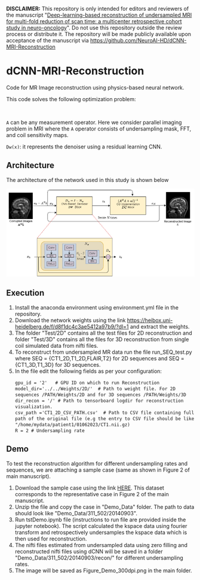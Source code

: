 **DISCLAIMER:** This repository is only intended for editors and reviewers of the manuscript "<ins>Deep-learning-based reconstruction of undersampled MRI for multi-fold reduction of scan time: a multicenter retrospective cohort study in neuro-oncology</ins>". Do not use this repository outside the review process or distribute it. The repository will be made publicly available upon acceptance of the manuscript via https://github.com/NeuroAI-HD/dCNN-MRI-Reconstruction

# dCNN-MRI-Reconstruction
Code for MR Image reconstruction using physics-based neural network.


This code solves the following optimization problem:

<p align="center">
  <img src="https://latex.codecogs.com/png.latex?%5Cinline%20%5Cdpi%7B200%7D%20%5Csmall%20J%28x%29%20%3D%20%5Cunderset%7Bx%7D%7B%5Ctext%7Bargmin%7D%7D%20%5C%20%5C%20%7C%7CAx-b%7C%7C_2%5E2%20&plus;%20%5Calpha%7C%7Cx-D_w%28x%29%7C%7C%5E2_2" width="400px" alt=""> 
</p>
 
 `A` can be any measurement operator. Here we consider parallel imaging problem in MRI where
 the `A` operator consists of undersampling mask, FFT, and coil sensitivity maps.

`Dw(x)`: it represents the denoiser using a residual learning CNN.



## Architecture

The architecture of the network used in this study is shown below
<p align="center">
  <img src="img/Architecture_2.png" width="800px" alt=""> 
</p>

## Execution

1. Install the anaconda environment using environment.yml file in the repository.
2. Download the network weights using the link https://heibox.uni-heidelberg.de/f/d8f1dc4c3ae5412a97b9/?dl=1  and extract the weights.
3. The folder "Test/2D" contains all the test files for 2D reconstruction and folder "Test/3D" contains all the files for 3D reconstruction from single coil simulated data from nifti files.
4. To reconstruct from undersampled MR data run the file run_SEQ_test.py  where SEQ = {CT1_2D,T1_2D,FLAIR,T2} for 2D sequences and SEQ = {CT1_3D,T1_3D} for 3D sequences.
5. In the file edit the following fields as per your configuration:
    ~~~
    gpu_id = '2'   # GPU ID on which to run Reconstruction
    model_dir='../../Weights/2D/'  # Path to weight file. For 2D sequences /PATH/Weights/2D and for 3D sequences /PATH/Weights/3D
    dir_recon = '/' # Path to tensorboard logdir for reconstruction visualization.
    csv_path ='CT1_2D_CSV_PATH.csv'  # Path to CSV file containing full path of the original file (e.g the entry to CSV file should be like "/home/mydata/patient1/01062023/CT1.nii.gz)
    R = 2 # Undersampling rate
    ~~~
## Demo
To test the reconstruction algorithm for different undersampling rates and sequences, we are attaching a sample case (same as shown in Figure 2 of main manuscript).
1. Download the sample case using the link [HERE](https://heibox.uni-heidelberg.de/f/b615c0390e0745988b36/?dl=1). This dataset corresponds to the representative case in Figure 2 of the main manuscript.
2. Unzip the file and copy the case in "Demo_Data" folder. The path to data should look like "Demo_Data/311_502/20140903".
3. Run tstDemo.ipynb file (instructions to run file are provided inside the jupyter notebook). The script calculated the kspace data using fourier transform and retrospectively undersamples the kspace data which is then used for reconstruction.
4. The nifti files estimated from undersampled data using zero filling and reconstructed nifti files using dCNN will be saved in a folder "Demo_Data/311_502/20140903/recon/" for different undersampling rates.
5. The image will be saved as Figure_Demo_300dpi.png in the main folder.
